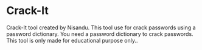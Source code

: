 # Crack-It
Crack-It tool created by Nisandu. This tool use for crack passwords using a password dictionary. You need a password dictionary to crack passwords. This tool is only made for educational purpose only..
